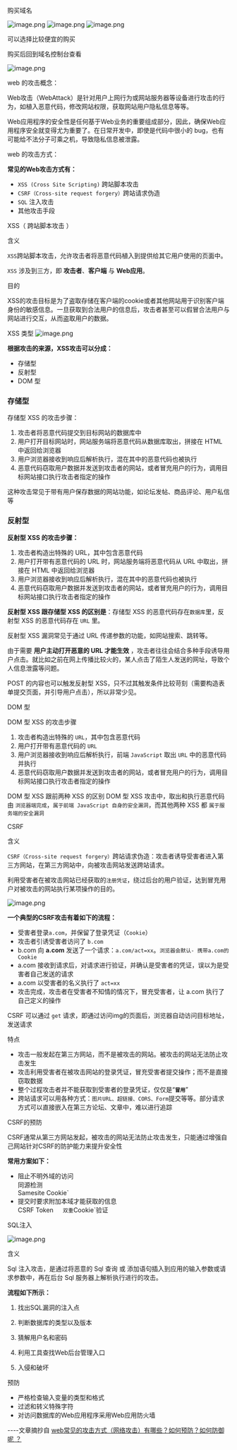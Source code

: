 购买域名

![image.png](https://gitee.com/zhaojiedong/img/raw/master/20240904235730.png)
![image.png](https://gitee.com/zhaojiedong/img/raw/master/20240904235839.png)
![image.png](https://gitee.com/zhaojiedong/img/raw/master/20240904235850.png)

可以选择比较便宜的购买

购买后回到域名控制台查看

![image.png](https://gitee.com/zhaojiedong/img/raw/master/20240905000135.png)

web 的攻击概念：

Web攻击（WebAttack）是针对用户上网行为或网站服务器等设备进行攻击的行为，如植入恶意代码，修改网站权限，获取网站用户隐私信息等等。

Web应用程序的安全性是任何基于Web业务的重要组成部分，因此，确保Web应用程序安全就变得尤为重要了。在日常开发中，即使是代码中很小的 bug，也有可能给不法分子可乘之机，导致隐私信息被泄露。

web 的攻击方式：

**常见的Web攻击方式有：**

- `XSS (Cross Site Scripting)` 跨站脚本攻击
- `CSRF（Cross-site request forgery）`跨站请求伪造
- `SQL` 注入攻击
- 其他攻击手段

XSS（ 跨站脚本攻击 ）

含义

`XSS`跨站脚本攻击，允许攻击者将恶意代码植入到提供给其它用户使用的页面中。

`XSS` 涉及到三方，即 **攻击者**、**客户端** 与 **Web应用**。

目的

XSS的攻击目标是为了盗取存储在客户端的cookie或者其他网站用于识别客户端身份的敏感信息。一旦获取到合法用户的信息后，攻击者甚至可以假冒合法用户与网站进行交互，从而盗取用户的数据。

XSS 类型
![image.png](https://ucc.alicdn.com/pic/developer-ecology/qvirdmr2kyjne_ae115fa9ca864924bcc54766b234130f.png?x-oss-process=image/resize,w_1400/format,webp)

**根据攻击的来源，XSS攻击可以分成：**

- 存储型
- 反射型
- DOM 型

### 存储型

存储型 XSS 的攻击步骤：

1. 攻击者将恶意代码提交到目标网站的数据库中
2. 用户打开目标网站时，网站服务端将恶意代码从数据库取出，拼接在 HTML 中返回给浏览器
3. 用户浏览器接收到响应后解析执行，混在其中的恶意代码也被执行
4. 恶意代码窃取用户数据并发送到攻击者的网站，或者冒充用户的行为，调用目标网站接口执行攻击者指定的操作

这种攻击常见于带有用户保存数据的网站功能，如论坛发帖、商品评论、用户私信等

### 反射型

**反射型 XSS 的攻击步骤：**

1. 攻击者构造出特殊的 URL，其中包含恶意代码
2. 用户打开带有恶意代码的 URL 时，网站服务端将恶意代码从 URL 中取出，拼接在 HTML 中返回给浏览器
3. 用户浏览器接收到响应后解析执行，混在其中的恶意代码也被执行
4. 恶意代码窃取用户数据并发送到攻击者的网站，或者冒充用户的行为，调用目标网站接口执行攻击者指定的操作

**反射型 XSS 跟存储型 XSS 的区别是**：存储型 XSS 的恶意代码存在`数据库`里，反射型 XSS 的恶意代码存在 `URL` 里。

反射型 XSS 漏洞常见于通过 URL 传递参数的功能，如网站搜索、跳转等。

由于需要 **用户主动打开恶意的 URL 才能生效** ，攻击者往往会结合多种手段诱导用户点击。就比如之前在网上传播比较火的，某人点击了陌生人发送的网址，导致个人信息泄露等问题。

POST 的内容也可以触发反射型 XSS，只不过其触发条件比较苛刻（需要构造表单提交页面，并引导用户点击），所以非常少见。

DOM 型

DOM 型 XSS 的攻击步骤

1. 攻击者构造出特殊的 `URL`，其中包含恶意代码
2. 用户打开带有恶意代码的 `URL`
3. 用户浏览器接收到响应后解析执行，前端 `JavaScript` 取出 `URL` 中的恶意代码并执行
4. 恶意代码窃取用户数据并发送到攻击者的网站，或者冒充用户的行为，调用目标网站接口执行攻击者指定的操作

DOM 型 XSS 跟前两种 XSS 的区别
DOM 型 XSS 攻击中，取出和执行恶意代码由 `浏览器端完成`，`属于前端 JavaScript 自身的安全漏洞`，而其他两种 XSS 都 `属于服务端的安全漏洞`

CSRF

含义

`CSRF（Cross-site request forgery）`跨站请求伪造：攻击者诱导受害者进入第三方网站，在第三方网站中，向被攻击网站发送跨站请求。

利用受害者在被攻击网站已经获取的`注册凭证`，绕过后台的用户验证，达到冒充用户对被攻击的网站执行某项操作的目的。

![image.png](https://ucc.alicdn.com/pic/developer-ecology/qvirdmr2kyjne_04c9006e864b4ce798372d122b4d879b.png?x-oss-process=image/resize,w_1400/format,webp)

**一个典型的CSRF攻击有着如下的流程：**

- 受害者登录`a.com`，并保留了登录凭证（`Cookie`）
- 攻击者引诱受害者访问了 `b.com`
- b.com 向 **a.com** 发送了一个请求：`a.com/act=xx`。`浏览器会默认- 携带a.com的Cookie`
- a.com 接收到请求后，对请求进行验证，并确认是受害者的凭证，误以为是受害者自己发送的请求
- a.com 以受害者的名义执行了 `act=xx`
- 攻击完成，攻击者在受害者不知情的情况下，冒充受害者，让 a.com 执行了自己定义的操作

CSRF 可以通过 `get` 请求，即通过访问img的页面后，浏览器自动访问目标地址，发送请求

特点

- 攻击一般发起在第三方网站，而不是被攻击的网站。被攻击的网站无法防止攻击发生
- 攻击利用受害者在被攻击网站的登录凭证，冒充受害者提交操作；而不是直接窃取数据
- 整个过程攻击者并不能获取到受害者的登录凭证，仅仅是“**`冒用`**”
- 跨站请求可以用各种方式：`图片URL、超链接、CORS、Form`提交等等。部分请求方式可以直接嵌入在第三方论坛、文章中，难以进行追踪

CSRF的预防

CSRF通常从第三方网站发起，被攻击的网站无法防止攻击发生，只能通过增强自己网站针对CSRF的防护能力来提升安全性

**常用方案如下：**

- 阻止不明外域的访问  
    同源检测  
    Samesite Cookie`
- 提交时要求附加本域才能获取的信息  
    CSRF Token`  
    双重`Cookie`验证

SQL注入

![image.png](https://ucc.alicdn.com/pic/developer-ecology/qvirdmr2kyjne_60611f2ac1074a34846ac37404722ff3.png?x-oss-process=image/resize,w_1400/format,webp)

含义

Sql 注入攻击，是通过将恶意的 Sql 查询 或 添加语句插入到应用的输入参数或请求参数中，再在后台 Sql 服务器上解析执行进行的攻击。

**流程如下所示：**

1. 找出SQL漏洞的注入点
    
2. 判断数据库的类型以及版本
    
3. 猜解用户名和密码
    
4. 利用工具查找Web后台管理入口
    
5. 入侵和破坏
    

预防

- 严格检查输入变量的类型和格式
- 过滤和转义特殊字符
- 对访问数据库的Web应用程序采用Web应用防火墙



----文章摘抄自
	[web常见的攻击方式（网络攻击）有哪些？如何预防？如何防御呢 ？](https://developer.aliyun.com/article/1489217?spm=a2c6h.14164896.0.0.6ce447c5I9cY4i&scm=20140722.S_community@@%E6%96%87%E7%AB%A0@@1489217._.ID_1489217-RL_web%E6%94%BB%E5%87%BB%E6%96%B9%E5%BC%8F-LOC_search~UND~community~UND~item-OR_ser-V_3-P0_1)